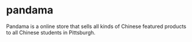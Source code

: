 # pandama

Pandama is a online store that sells all kinds of Chinese featured products to all Chinese students in Pittsburgh.

